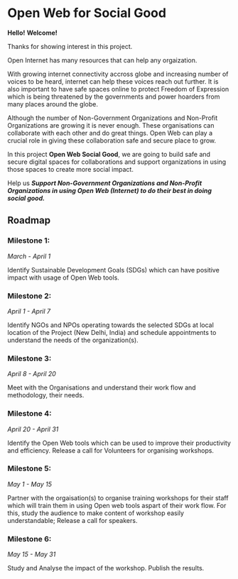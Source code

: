 # Open Web for Social Good

**Hello!**
**Welcome!** 

Thanks for showing interest in this project.

Open Internet has many resources that can help any orgaization.

With growing internet connectivity accross globe and increasing number of voices to be heard, internet can help these voices reach out further. It is also important to have safe spaces online to protect Freedom of Expression which is being threatened by the governments and power hoarders from many places around the globe.

Although the number of Non-Government Organizations and Non-Profit Organizations are growing it is never enough. These organisations can collaborate with each other and do great things. Open Web can play a crucial role in giving these collaboration safe and secure place to grow.

In this project **Open Web Social Good**, we are going to build safe and secure digital spaces for collaborations and support organizations in using those spaces to create more social impact. 

Help us ***Support Non-Government Organizations and Non-Profit Organizations in using Open Web (Internet) to do their best in doing social good.***

## Roadmap

### Milestone 1: 
*March - April 1*

Identify Sustainable Development Goals (SDGs) which can have positive impact with usage of Open Web tools.

### Milestone 2: 
*April 1 - April 7*

Identify NGOs and NPOs operating towards the selected SDGs at local location of the Project (New Delhi, India) and schedule appointments to understand the needs of the organization(s).

### Milestone 3: 
*April 8 - April 20*

Meet with the Organisations and understand their work flow and methodology, their needs.

### Milestone 4: 
*April 20 - April 31*

Identify the Open Web tools which can be used to improve their productivity and efficiency. Release a call for Volunteers for organising workshops.

### Milestone 5: 
*May 1 - May 15*

Partner with the orgaisation(s) to organise training workshops for their staff which will train them in using Open web tools aspart of their work flow. For this, study the audience to make content of workshop easily understandable; Release a call for speakers.

### Milestone 6: 
*May 15 - May 31*

Study and Analyse the impact of the workshop. Publish the results.
